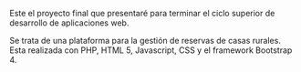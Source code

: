 Este el proyecto final que presentaré para terminar el ciclo superior de 
desarrollo de aplicaciones web.

Se trata de una plataforma para la gestión de reservas de casas rurales. 
Esta realizada con PHP, HTML 5, Javascript, CSS y el framework Bootstrap 
4.
